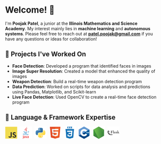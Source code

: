 # Welcome! 👋

I'm **Poojak Patel**, a junior at the **Illinois Mathematics and Science Academy**. My interest mainly lies in **machine learning** and **autonomous systems**. Please feel free to reach out at **patel.poojak@gmail.com** if you have any questions or ideas for collaboration!


## 🌱 Projects I've Worked On

- **Face Detection**: Developed a program that identified faces in images
- **Image Super Resolution**: Created a model that enhanced the quality of images
- **Weapon Detection**: Build a real-time weapon detection program
- **Data Prediction**: Worked on scripts for data analysis and predictions using Pandas, Matplotlib, and Scikit-learn
- **Live Face Detection**: Used OpenCV to create a real-time face detection program

## 🌟 Language & Framework Expertise

<div> <img src="https://github.com/devicons/devicon/blob/master/icons/javascript/javascript-original.svg" title="JavaScript" alt="JavaScript" width="40" height="40"/>&nbsp; <img src="https://github.com/devicons/devicon/blob/master/icons/java/java-original-wordmark.svg" title="Java" alt="Java" width="40" height="40"/>&nbsp; <img src="https://github.com/devicons/devicon/blob/master/icons/python/python-original.svg" title="Python" alt="Python" width="40" height="40"/>&nbsp; <img src="https://github.com/devicons/devicon/blob/master/icons/html5/html5-original.svg" title="HTML5" alt="HTML" width="40" height="40"/>&nbsp; <img src="https://github.com/devicons/devicon/blob/master/icons/css3/css3-plain-wordmark.svg" title="CSS3" alt="CSS" width="40" height="40"/>&nbsp; <img src="https://github.com/devicons/devicon/blob/master/icons/cplusplus/cplusplus-original.svg" title="C++" alt="C++" width="40" height="40"/>&nbsp; <img src="https://github.com/devicons/devicon/blob/master/icons/nodejs/nodejs-original.svg" title="Node.js" alt="Node.js" width="40" height="40"/>&nbsp; <img src="https://github.com/devicons/devicon/blob/master/icons/flask/flask-original-wordmark.svg" title="Flask" alt="Flask" width="40" height="40"/> </div>
